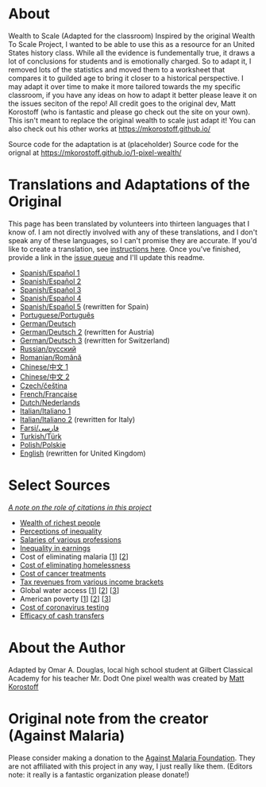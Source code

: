 # About
Wealth to Scale (Adapted for the classroom)
Inspired by the original Wealth To Scale Project, I wanted to be able to use this as a resource for an United States history class. While all the evidence is fundementally true, it draws a lot of conclusions for students and is emotionally charged. So to adapt it, I removed lots of the statistics and moved them to a worksheet that compares it to  guilded age to bring it closer to a historical perspective. I may adapt it over time to make it more tailored towards the my specific classroom, if you have any ideas on how to adapt it better please leave it on the issues seciton of the repo! 
All credit goes to the original dev, Matt Korostoff (who is fantastic and please go check out the site on your own). This isn't meant to replace the original wealth to scale just adapt it! You can also check out his other works at https://mkorostoff.github.io/

Source code for the adaptation is at (placeholder)
Source code for the orignal at https://mkorostoff.github.io/1-pixel-wealth/


 
# Translations and Adaptations of the Original 

This page has been translated by volunteers into thirteen languages that I know of. I am not directly involved with any of these translations, and I don't speak any of these languages, so I can't promise they are accurate. If you'd like to create a translation, see [instructions here](https://github.com/MKorostoff/1-pixel-wealth/issues/8#issuecomment-622964168).  Once you've finished, provide a link in the [issue queue](https://github.com/MKorostoff/1-pixel-wealth/issues/new) and I'll update this readme.

- [Spanish/Español 1](https://cjbarroso.com/1-pixel-wealth)
- [Spanish/Español 2](https://jhoon.github.io/1-pixel-wealth/es)
- [Spanish/Español 3](https://hmijail.github.io/1-pixel-wealth/es)
- [Spanish/Español 4](https://jsandovalc.github.io/1-pixel-wealth)
- [Spanish/Español 5](https://dotmanu.github.io/1-pixel-wealth/) (rewritten for Spain)
- [Portuguese/Português](https://flpms.github.io/1-pixel-wealth)
- [German/Deutsch](https://eattherichtextformat.github.io/1-pixel-wealth/de/)
- [German/Deutsch 2](https://vermoegen.moment.at) (rewritten for Austria)
- [German/Deutsch 3](https://rggjan.github.io/reichtum-in-pixeln/) (rewritten for Switzerland)
- [Russian/русский](https://aensidhe.ru/1-pixel-wealth/)
- [Romanian/Română](https://github.com/andreicristianpetcu/1-pixel-wealth)
- [Chinese/中文 1](https://doodledu.github.io/1-pixel-wealth)
- [Chinese/中文 2](https://wealthscale.metastem.su/)
- [Czech/čeština](https://kerray.github.io/1-pixel-bohatstvi)
- [French/Française](https://tgluis.github.io/1-pixel-wealth/)
- [Dutch/Nederlands](https://jobveldhuis.github.io/1-pixel-weelde/)
- [Italian/Italiano 1](https://lostcrew.github.io/1-pixel-wealth)
- [Italian/Italiano 2](https://giacomoortona.github.io/1-pixel-wealth/) (rewritten for Italy)
- [Farsi/فارسی](https://persianhodhod.ir/wealth-in-pixels/)
- [Turkish/Türk](https://seaque.github.io/1-pixel-wealth/)
- [Polish/Polskie](https://adamklimowski.github.io/1-pixel-wealth/)
- [English](https://kamikwasi.tax/) (rewritten for United Kingdom)

# Select Sources

_[A note on the role of citations in this project](https://github.com/MKorostoff/1-pixel-wealth/issues/40#issuecomment-648932718)_

- [Wealth of richest people](https://www.forbes.com/forbes-400/#15b032877e2f)
- [Perceptions of inequality](https://www.ncbi.nlm.nih.gov/pubmed/26162108)
- [Salaries of various professions](https://money.usnews.com/careers)
- [Inequality in earnings](https://www.usatoday.com/story/money/2018/01/22/vast-majority-new-wealth-last-year-went-top-1/1051947001/)
- Cost of eliminating malaria [[1](https://www.ncbi.nlm.nih.gov/pubmed/25551454)] [[2](https://www.ncbi.nlm.nih.gov/books/NBK215638/)]
- [Cost of eliminating homelessness](https://www.usich.gov/resources/uploads/asset_library/Ending_Chronic_Homelessness_in_2017.pdf)
- [Cost of cancer treatments](https://ascopubs.org/doi/abs/10.1200/JCO.2019.37.15_suppl.6647)
- [Tax revenues from various income brackets](https://taxfoundation.org/summary-latest-federal-income-tax-data-2018-update/)
- Global water access [[1](https://www.who.int/news-room/detail/12-07-2017-2-1-billion-people-lack-safe-drinking-water-at-home-more-than-twice-as-many-lack-safe-sanitation)] [[2](https://www.who.int/water_sanitation_health/watandmacr3.pdf)] [[3](https://www.who.int/news-room/fact-sheets/detail/drinking-water)]
- American poverty [[1](https://www.census.gov/content/dam/Census/library/publications/2019/demo/p60-266.pdf)] [[2](https://prospect.org/power/much-money-take-eliminate-poverty-america/)] [[3](https://poverty.ucdavis.edu/sites/main/files/file-attachments/stevens_1994aerpp.pdf)]
- [Cost of coronavirus testing](https://www.cnbc.com/2020/04/21/coronavirus-tests-rockefeller-plan-would-screen-millions-for-covid-19.html)
- [Efficacy of cash transfers](https://www.givedirectly.org/research-on-cash-transfers/)

# About the Author
Adapted by Omar A. Douglas, local high school student at Gilbert Classical Academy for his teacher Mr. Dodt
One pixel wealth was created by [Matt Korostoff](https://mkorostoff.github.io/)

# Original note from the creator (Against Malaria)

Please consider making a donation to the [Against Malaria Foundation](https://www.againstmalaria.com/). They are not affiliated with this project in any way, I just really like them.
(Editors note: it really is a fantastic organization please donate!)